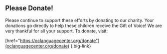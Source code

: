 ## Please Donate!
Please continue to support these efforts by donating to our charity.  Your donations go directly to help these children receive the Gift of Voice!  We are very thankful for all your support. To donate, visit:

[href="https://oclanguagecenter.org/donate"](oclanguagecenter.org/donate) {.big-link}